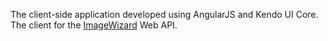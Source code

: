 The client-side application developed using AngularJS and Kendo UI Core. The client for the [ImageWizard](https://github.com/Rhoxolan/ImageWizard) Web API.

